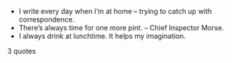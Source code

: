 - I write every day when I’m at home – trying to catch up with correspondence.
 - There’s always time for one more pint. – Chief Inspector Morse.
 - I always drink at lunchtime. It helps my imagination.

3 quotes